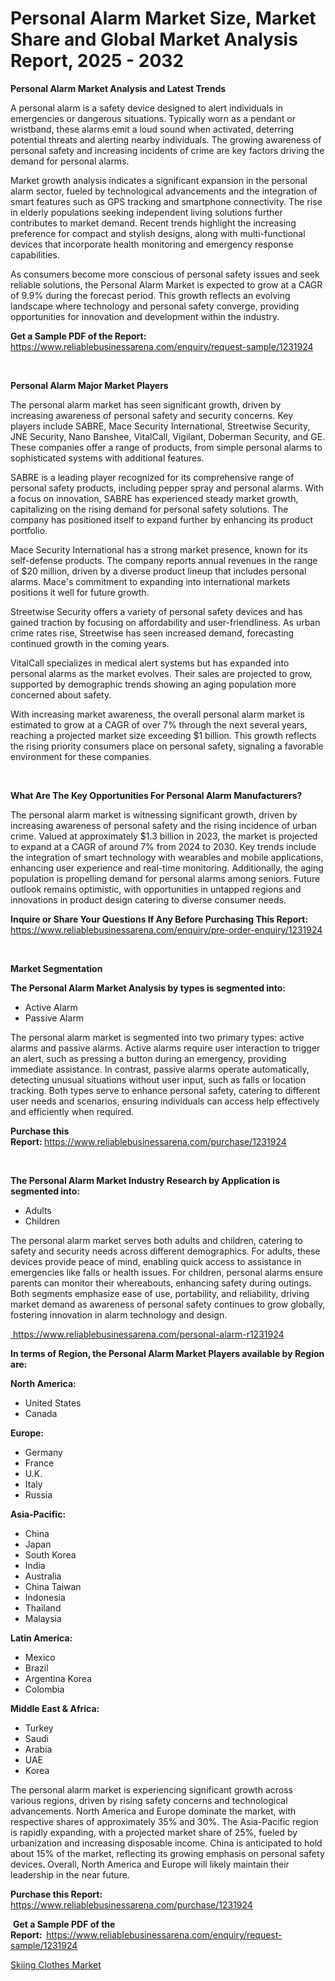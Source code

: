 <p><h1>Personal Alarm Market Size, Market Share and Global Market Analysis Report, 2025 - 2032</h1></p><p><strong>Personal Alarm Market Analysis and Latest Trends</strong></p>
<p><p>A personal alarm is a safety device designed to alert individuals in emergencies or dangerous situations. Typically worn as a pendant or wristband, these alarms emit a loud sound when activated, deterring potential threats and alerting nearby individuals. The growing awareness of personal safety and increasing incidents of crime are key factors driving the demand for personal alarms. </p><p>Market growth analysis indicates a significant expansion in the personal alarm sector, fueled by technological advancements and the integration of smart features such as GPS tracking and smartphone connectivity. The rise in elderly populations seeking independent living solutions further contributes to market demand. Recent trends highlight the increasing preference for compact and stylish designs, along with multi-functional devices that incorporate health monitoring and emergency response capabilities. </p><p>As consumers become more conscious of personal safety issues and seek reliable solutions, the Personal Alarm Market is expected to grow at a CAGR of 9.9% during the forecast period. This growth reflects an evolving landscape where technology and personal safety converge, providing opportunities for innovation and development within the industry.</p></p>
<p><strong>Get a Sample PDF of the Report:&nbsp;</strong> <a href="https://www.reliablebusinessarena.com/enquiry/request-sample/1231924?utm_campaign=2110&utm_medium=2&utm_source=Github&utm_content=ia&utm_term=08022025&utm_id=personal-alarm">https://www.reliablebusinessarena.com/enquiry/request-sample/1231924</a></p>
<p>&nbsp;</p>
<p><strong>Personal Alarm Major Market Players</strong></p>
<p><p>The personal alarm market has seen significant growth, driven by increasing awareness of personal safety and security concerns. Key players include SABRE, Mace Security International, Streetwise Security, JNE Security, Nano Banshee, VitalCall, Vigilant, Doberman Security, and GE. These companies offer a range of products, from simple personal alarms to sophisticated systems with additional features.</p><p>SABRE is a leading player recognized for its comprehensive range of personal safety products, including pepper spray and personal alarms. With a focus on innovation, SABRE has experienced steady market growth, capitalizing on the rising demand for personal safety solutions. The company has positioned itself to expand further by enhancing its product portfolio.</p><p>Mace Security International has a strong market presence, known for its self-defense products. The company reports annual revenues in the range of $20 million, driven by a diverse product lineup that includes personal alarms. Mace's commitment to expanding into international markets positions it well for future growth.</p><p>Streetwise Security offers a variety of personal safety devices and has gained traction by focusing on affordability and user-friendliness. As urban crime rates rise, Streetwise has seen increased demand, forecasting continued growth in the coming years.</p><p>VitalCall specializes in medical alert systems but has expanded into personal alarms as the market evolves. Their sales are projected to grow, supported by demographic trends showing an aging population more concerned about safety.</p><p>With increasing market awareness, the overall personal alarm market is estimated to grow at a CAGR of over 7% through the next several years, reaching a projected market size exceeding $1 billion. This growth reflects the rising priority consumers place on personal safety, signaling a favorable environment for these companies.</p></p>
<p>&nbsp;</p>
<p><strong>What Are The Key Opportunities For Personal Alarm Manufacturers?</strong></p>
<p><p>The personal alarm market is witnessing significant growth, driven by increasing awareness of personal safety and the rising incidence of urban crime. Valued at approximately $1.3 billion in 2023, the market is projected to expand at a CAGR of around 7% from 2024 to 2030. Key trends include the integration of smart technology with wearables and mobile applications, enhancing user experience and real-time monitoring. Additionally, the aging population is propelling demand for personal alarms among seniors. Future outlook remains optimistic, with opportunities in untapped regions and innovations in product design catering to diverse consumer needs.</p></p>
<p><strong>Inquire or Share Your Questions If Any Before Purchasing This Report:</strong> <a href="https://www.reliablebusinessarena.com/enquiry/pre-order-enquiry/1231924?utm_campaign=2110&utm_medium=2&utm_source=Github&utm_content=ia&utm_term=08022025&utm_id=personal-alarm">https://www.reliablebusinessarena.com/enquiry/pre-order-enquiry/1231924</a></p>
<p>&nbsp;</p>
<p><strong>Market Segmentation</strong></p>
<p><strong>The Personal Alarm Market Analysis by types is segmented into:</strong></p>
<p><ul><li>Active Alarm</li><li>Passive Alarm</li></ul></p>
<p><p>The personal alarm market is segmented into two primary types: active alarms and passive alarms. Active alarms require user interaction to trigger an alert, such as pressing a button during an emergency, providing immediate assistance. In contrast, passive alarms operate automatically, detecting unusual situations without user input, such as falls or location tracking. Both types serve to enhance personal safety, catering to different user needs and scenarios, ensuring individuals can access help effectively and efficiently when required.</p></p>
<p><strong>Purchase this Report:&nbsp;</strong><a href="https://www.reliablebusinessarena.com/purchase/1231924?utm_campaign=2110&utm_medium=2&utm_source=Github&utm_content=ia&utm_term=08022025&utm_id=personal-alarm">https://www.reliablebusinessarena.com/purchase/1231924</a></p>
<p>&nbsp;</p>
<p><strong>The Personal Alarm Market Industry Research by Application is segmented into:</strong></p>
<p><ul><li>Adults</li><li>Children</li></ul></p>
<p><p>The personal alarm market serves both adults and children, catering to safety and security needs across different demographics. For adults, these devices provide peace of mind, enabling quick access to assistance in emergencies like falls or health issues. For children, personal alarms ensure parents can monitor their whereabouts, enhancing safety during outings. Both segments emphasize ease of use, portability, and reliability, driving market demand as awareness of personal safety continues to grow globally, fostering innovation in alarm technology and design.</p></p>
<p><a href="https://www.reliablebusinessarena.com/personal-alarm-r1231924?utm_campaign=2110&utm_medium=2&utm_source=Github&utm_content=ia&utm_term=08022025&utm_id=personal-alarm">&nbsp;https://www.reliablebusinessarena.com/personal-alarm-r1231924</a></p>
<p><strong>In terms of Region, the Personal Alarm Market Players available by Region are:</strong></p>
<p>
    <p> <strong> North America: </strong>
        <ul>
            <li>United States</li>
            <li>Canada</li>
        </ul>
        </p> 
    <p> <strong> Europe: </strong>
        <ul>
            <li>Germany</li>
            <li>France</li>
            <li>U.K.</li>
            <li>Italy</li>
            <li>Russia</li>
        </ul>
        </p> 
    <p> <strong> Asia-Pacific: </strong>
        <ul>
            <li>China</li>
            <li>Japan</li>
            <li>South Korea</li>
            <li>India</li>
            <li>Australia</li>
            <li>China Taiwan</li>
            <li>Indonesia</li>
            <li>Thailand</li>
            <li>Malaysia</li>
        </ul>
        </p> 
    <p> <strong> Latin America: </strong>
        <ul>
            <li>Mexico</li>
            <li>Brazil</li>
            <li>Argentina Korea</li>
            <li>Colombia</li>
        </ul>
        </p> 
    <p> <strong> Middle East & Africa: </strong>
        <ul>
            <li>Turkey</li>
            <li>Saudi</li>
            <li>Arabia</li>
            <li>UAE</li>
            <li>Korea</li>
        </ul>
    </p>
    </p>
<p><p>The personal alarm market is experiencing significant growth across various regions, driven by rising safety concerns and technological advancements. North America and Europe dominate the market, with respective shares of approximately 35% and 30%. The Asia-Pacific region is rapidly expanding, with a projected market share of 25%, fueled by urbanization and increasing disposable income. China is anticipated to hold about 15% of the market, reflecting its growing emphasis on personal safety devices. Overall, North America and Europe will likely maintain their leadership in the near future.</p></p>
<p><strong>Purchase this Report: </strong><a href="https://www.reliablebusinessarena.com/purchase/1231924?utm_campaign=2110&utm_medium=2&utm_source=Github&utm_content=ia&utm_term=08022025&utm_id=personal-alarm">https://www.reliablebusinessarena.com/purchase/1231924</a></p>
<p>&nbsp;<strong>Get a Sample PDF of the Report:&nbsp;&nbsp;</strong><a href="https://www.reliablebusinessarena.com/enquiry/request-sample/1231924?utm_campaign=2110&utm_medium=2&utm_source=Github&utm_content=ia&utm_term=08022025&utm_id=personal-alarm">https://www.reliablebusinessarena.com/enquiry/request-sample/1231924</a></p>
<p><strong></strong></p>
<p><p><a href="https://github.com/JakirUddin651/Market-Research-Report-List-1/blob/main/skiing-clothes-market.md?utm_campaign=2110&utm_medium=2&utm_source=Github&utm_content=ia&utm_term=08022025&utm_id=personal-alarm">Skiing Clothes Market</a></p></p>
